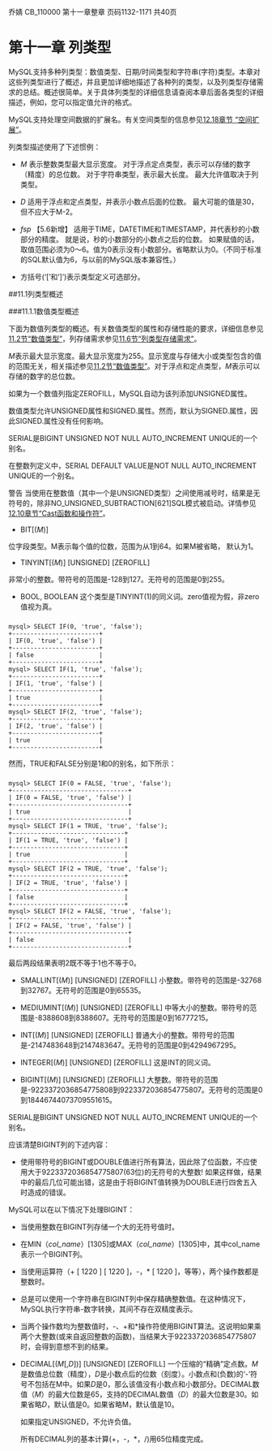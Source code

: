 乔婧 CB_110000 第十一章整章 页码1132-1171 共40页

# 第十一章 列类型

MySQL支持多种列类型：数值类型、日期/时间类型和字符串(字符)类型。本章对这些列类型进行了概述，并且更加详细地描述了各种列的类型，以及列类型存储需求的总结。概述很简单。关于具体列类型的详细信息请查阅本章后面各类型的详细描述，例如，您可以指定值允许的格式。

MySQL支持处理空间数据的扩展名。有关空间类型的信息参见[12.18章节 “空间扩展”](12.18)。

列类型描述使用了下述惯例：

* *M*
表示整数类型最大显示宽度。
对于浮点定点类型，表示可以存储的数字（精度）的总位数。
对于字符串类型，表示最大长度。
最大允许值取决于列类型。

* *D*
适用于浮点和定点类型，并表示小数点后面的位数。
最大可能的值是30，但不应大于M-2。

* *fsp* 【5.6新增】
适用于TIME，DATETIME和TIMESTAMP，并代表秒的小数部分的精度。
就是说，秒的小数部分的小数点之后的位数。
如果赋值的话，取值范围必须为0〜6。值为0表示没有小数部分。省略默认为0。（不同于标准的SQL默认值为6，与以前的MySQL版本兼容性。）

* 方括号(‘[’和‘]’)表示类型定义可选部分。

##11.1列类型概述

###11.1.1数值类型概述

下面为数值列类型的概述。有关数值类型的属性和存储性能的要求，详细信息参见[11.2节“数值类型”](11.2)，列存储需求参见[11.6节“列类型存储需求”](11.6)。

*M*表示最大显示宽度。最大显示宽度为255。显示宽度与存储大小或类型包含的值的范围无关，相关描述参见[11.2节“数值类型”](11.2)。对于浮点和定点类型，*M*表示可以存储的数字的总位数。

如果为一个数值列指定ZEROFILL，MySQL自动为该列添加UNSIGNED属性。

数值类型允许UNSIGNED属性和SIGNED.属性。然而，默认为SIGNED.属性，因此SIGNED.属性没有任何影响。

SERIAL是BIGINT UNSIGNED NOT NULL AUTO_INCREMENT UNIQUE的一个别名。


在整数列定义中，SERIAL DEFAULT VALUE是NOT NULL AUTO_INCREMENT UNIQUE的一个别名。

警告
当使用在整数值（其中一个是UNSIGNED类型）之间使用减号时，结果是无符号的，除非NO_UNSIGNED_SUBTRACTION[621]SQL模式被启动。详情参见[12.10章节“Cast函数和操作符”](12.10)。

* BIT[(*M*)]

位字段类型。M表示每个值的位数，范围为从1到64。如果M被省略， 默认为1。

* TINYINT[(*M*)] [UNSIGNED] [ZEROFILL]

非常小的整数。带符号的范围是-128到127。无符号的范围是0到255。

* BOOL, BOOLEAN
这个类型是TINYINT(1)的同义词。zero值视为假，非zero值视为真。

###
    mysql> SELECT IF(0, 'true', 'false');
    +------------------------+
    | IF(0, 'true', 'false') |
    +------------------------+
    | false                  |
    +------------------------+
    mysql> SELECT IF(1, 'true', 'false');
    +------------------------+
    | IF(1, 'true', 'false') |
    +------------------------+
    | true                   |
    +------------------------+
    mysql> SELECT IF(2, 'true', 'false');
    +------------------------+
    | IF(2, 'true', 'false') |
    +------------------------+
    | true                   |
    +------------------------+

然而，TRUE和FALSE分别是1和0的别名，如下所示：
### 
    mysql> SELECT IF(0 = FALSE, 'true', 'false');
    +--------------------------------+
    | IF(0 = FALSE, 'true', 'false') |
    +--------------------------------+
    | true                           |
    +--------------------------------+
    mysql> SELECT IF(1 = TRUE, 'true', 'false');
    +-------------------------------+
    | IF(1 = TRUE, 'true', 'false') |
    +-------------------------------+
    | true                          |
    +-------------------------------+
    mysql> SELECT IF(2 = TRUE, 'true', 'false');
    +-------------------------------+
    | IF(2 = TRUE, 'true', 'false') |
    +-------------------------------+
    | false                         |
    +-------------------------------+
    mysql> SELECT IF(2 = FALSE, 'true', 'false');
    +--------------------------------+
    | IF(2 = FALSE, 'true', 'false') |
    +--------------------------------+
    | false                          |
    +--------------------------------+

最后两段结果表明2既不等于1也不等于0。

* SMALLINT[(*M*)] [UNSIGNED] [ZEROFILL]
小整数。带符号的范围是-32768到32767。无符号的范围是0到65535。

* MEDIUMINT[(*M*)] [UNSIGNED] [ZEROFILL]
中等大小的整数。带符号的范围是-8388608到8388607。无符号的范围是0到16777215。

* INT[(*M*)] [UNSIGNED] [ZEROFILL]
普通大小的整数。带符号的范围是-2147483648到2147483647。无符号的范围是0到4294967295。

* INTEGER[(*M*)] [UNSIGNED] [ZEROFILL]
这是INT的同义词。

* BIGINT[(*M*)] [UNSIGNED] [ZEROFILL]
大整数。带符号的范围是-9223372036854775808到9223372036854775807。无符号的范围是0到18446744073709551615。

SERIAL是BIGINT UNSIGNED NOT NULL AUTO_INCREMENT UNIQUE的一个别名。

应该清楚BIGINT列的下述内容：

* 使用带符号的BIGINT或DOUBLE值进行所有算法，因此除了位函数，不应使用大于9223372036854775807(63位)的无符号的大整数! 如果这样做，结果中的最后几位可能出错，这是由于将BIGINT值转换为DOUBLE进行四舍五入时造成的错误。

MySQL可以在以下情况下处理BIGINT：

* 当使用整数在BIGINT列存储一个大的无符号值时。

* 在MIN（*col_name*）[1305]或MAX（*col_name*）[1305]中，其中col_name表示一个BIGINT列。

* 当使用运算符（+ [ 1220 ] [ 1220 ]，-，* [ 1220 ]，等等），两个操作数都是整数时。

* 总是可以使用一个字符串在BIGINT列中保存精确整数值。在这种情况下，MySQL执行字符串-数字转换，其间不存在双精度表示。

* 当两个操作数均为整数值时，-、+和*操作符使用BIGINT算法。这说明如果乘两个大整数(或来自返回整数的函数)，当结果大于9223372036854775807时，会得到意想不到的结果。

* DECIMAL[(*M*[,*D*])] [UNSIGNED] [ZEROFILL]
一个压缩的“精确”定点数。*M*是数值总位数（精度），*D*是小数点后的位数（刻度）。小数点和(负数)的‘-’符号不包括在M中。如果*D*是0，那么该值没有小数点和小数部分。DECIMAL数值（*M*）的最大位数是65，支持的DECIMAL数值（*D*）的最大位数是30。如果省略*D*，默认值是0。如果省略M，默认值是10。

    如果指定UNSIGNED，不允许负值。

    所有DECIMAL列的基本计算(+，-，*，/)用65位精度完成。

